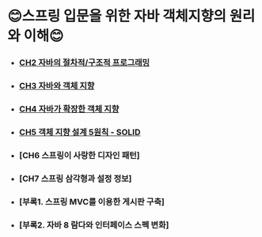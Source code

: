# 😊스프링 입문을 위한 자바 객체지향의 원리와 이해😊

- ### [CH2 자바의 절차적/구조적 프로그래밍](https://github.com/LeeSeoYoung012/devnote-backend/blob/main/principles-of-java-object-oriented-programing/notes/CH2.%EC%9E%90%EB%B0%94%EC%99%80%EC%A0%88%EC%B0%A8%EC%A0%81%EA%B5%AC%EC%A1%B0%EC%A0%81%ED%94%84%EB%A1%9C%EA%B7%B8%EB%9E%98%EB%B0%8D.md)
- ### [CH3 자바와 객체 지향](https://github.com/LeeSeoYoung012/devnote-backend/blob/main/principles-of-java-object-oriented-programing/notes/CH3.%EC%9E%90%EB%B0%94%EC%99%80%EA%B0%9D%EC%B2%B4%EC%A7%80%ED%96%A5.md)
- ### [CH4 자바가 확장한 객체 지향](https://github.com/LeeSeoYoung012/devnote-backend/blob/main/principles-of-java-object-oriented-programing/notes/CH4.%EC%9E%90%EB%B0%94%EA%B0%80%ED%99%95%EC%9E%A5%ED%95%9C%EA%B0%9D%EC%B2%B4%EC%A7%80%ED%96%A5.md)
- ### [CH5 객체 지향 설계 5원칙 - SOLID](https://github.com/LeeSeoYoung012/devnote-backend/blob/main/principles-of-java-object-oriented-programing/notes/CH5.%EA%B0%9D%EC%B2%B4%EC%A7%80%ED%96%A5%EC%84%A4%EA%B3%845%EC%9B%90%EC%B9%99.md)
- ### [CH6 스프링이 사랑한 디자인 패턴]
- ### [CH7 스프링 삼각형과 설정 정보]
- ### [부록1. 스프링 MVC를 이용한 게시판 구축]
- ### [부록2. 자바 8 람다와 인터페이스 스펙 변화]

